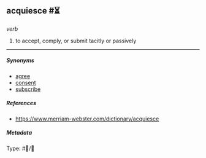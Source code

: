 ## acquiesce  #⏳

*verb*

1. to accept, comply, or submit tacitly or passively

---

##### Synonyms

* [agree](agree.md)
* [consent](consent.md)
* [subscribe](subscribe.md)

##### References

* https://www.merriam-webster.com/dictionary/acquiesce

##### Metadata

Type: #💬/💬 

